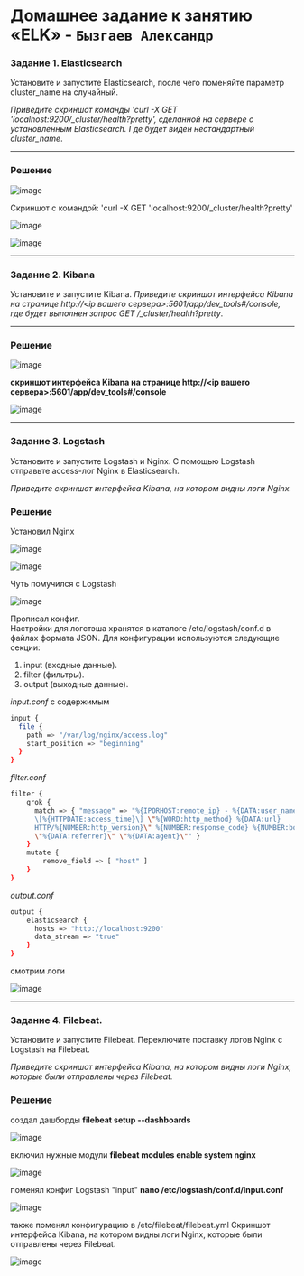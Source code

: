 # Домашнее задание к занятию «ELK» - `Бызгаев Александр`

### Задание 1. Elasticsearch 

Установите и запустите Elasticsearch, после чего поменяйте параметр cluster_name на случайный. 

*Приведите скриншот команды 'curl -X GET 'localhost:9200/_cluster/health?pretty', сделанной на сервере с установленным Elasticsearch. Где будет виден нестандартный cluster_name*.

---

### Решение

![image](https://github.com/Byzgaev-I/ELK/blob/main/Elastic%20-1.png)

Скриншот с командой: 'curl -X GET 'localhost:9200/_cluster/health?pretty'

![image](https://github.com/Byzgaev-I/ELK/blob/main/Elastic-2.png)

![image](https://github.com/Byzgaev-I/ELK/blob/main/Elastic-3.png)

---

### Задание 2. Kibana

Установите и запустите Kibana.
*Приведите скриншот интерфейса Kibana на странице http://<ip вашего сервера>:5601/app/dev_tools#/console, где будет выполнен запрос GET /_cluster/health?pretty*.

---

### Решение

![image](https://github.com/Byzgaev-I/ELK/blob/main/Kibana-1.png)

**скриншот интерфейса Kibana на странице http://<ip вашего сервера>:5601/app/dev_tools#/console**

![image](https://github.com/Byzgaev-I/ELK/blob/main/Kibana-2.png)

---  

### Задание 3. Logstash

Установите и запустите Logstash и Nginx. С помощью Logstash отправьте access-лог Nginx в Elasticsearch. 

*Приведите скриншот интерфейса Kibana, на котором видны логи Nginx.*

### Решение

Установил Nginx

![image](https://github.com/Byzgaev-I/ELK/blob/main/NGINX.png)

![image](https://github.com/Byzgaev-I/ELK/blob/main/NGINX-2.png)

Чуть помучился с Logstash


![image](https://github.com/Byzgaev-I/ELK/blob/main/NGINX-3.png)

Прописал конфиг.  
Настройки для логстэша хранятся в каталоге /etc/logstash/conf.d в файлах формата JSON. Для конфигурации используются следующие секции:   
1) input (входные данные).   
2) filter (фильтры).   
3) output (выходные данные).
   
*input.conf* с содержимым

``` bash
input {
  file {
    path => "/var/log/nginx/access.log"
    start_position => "beginning"
  }
}
```


*filter.conf*

``` bash
filter {
    grok {
      match => { "message" => "%{IPORHOST:remote_ip} - %{DATA:user_name}
      \[%{HTTPDATE:access_time}\] \"%{WORD:http_method} %{DATA:url}
      HTTP/%{NUMBER:http_version}\" %{NUMBER:response_code} %{NUMBER:body_sent_bytes}
      \"%{DATA:referrer}\" \"%{DATA:agent}\"" }
    }
    mutate {
        remove_field => [ "host" ]
    }
}
```

*output.conf*

``` bash
output {
    elasticsearch {
      hosts => "http://localhost:9200"
      data_stream => "true"
    }
}

```
смотрим логи

![image](https://github.com/Byzgaev-I/ELK/blob/main/NGINX-5.png)

---

### Задание 4. Filebeat. 

Установите и запустите Filebeat. Переключите поставку логов Nginx с Logstash на Filebeat. 

*Приведите скриншот интерфейса Kibana, на котором видны логи Nginx, которые были отправлены через Filebeat.*

### Решение

cоздал дашборды 
**filebeat setup --dashboards** 

![image](https://github.com/Byzgaev-I/ELK/blob/main/filebeat-1.png)

включил нужные модули
**filebeat modules enable system nginx**

![image](https://github.com/Byzgaev-I/ELK/blob/main/filebeat-2.png)

поменял конфиг Logstash "input"
**nano /etc/logstash/conf.d/input.conf**

![image](https://github.com/Byzgaev-I/ELK/blob/main/filebeat-3.png)

также поменял конфигурацию в /etc/filebeat/filebeat.yml
Скриншот интерфейса Kibana, на котором видны логи Nginx, которые были отправлены через Filebeat.

![image](https://github.com/Byzgaev-I/ELK/blob/main/filebeat-4.png)




